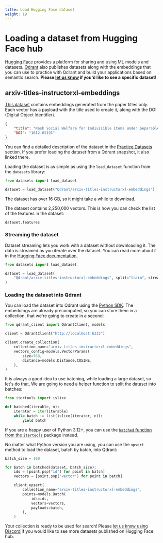 ```yaml
---
title: Load Hugging Face dataset
weight: 19
---
```


# Loading a dataset from Hugging Face hub

[Hugging Face](https://huggingface.co/) provides a platform for sharing and using ML models and
datasets. [Qdrant](https://huggingface.co/Qdrant) also publishes datasets along with the
embeddings that you can use to practice with Qdrant and build your applications based on semantic
search. **Please [let us know](https://qdrant.to/discord) if you'd like to see a specific dataset!**

## arxiv-titles-instructorxl-embeddings

[This dataset](https://huggingface.co/datasets/Qdrant/arxiv-titles-instructorxl-embeddings) contains 
embeddings generated from the paper titles only. Each vector has a payload with the title used to 
create it, along with the DOI (Digital Object Identifier).

```json
{
    "title": "Nash Social Welfare for Indivisible Items under Separable, Piecewise-Linear Concave Utilities",
    "DOI": "1612.05191"
}
```

You can find a detailed description of the dataset in the [Practice Datasets](/documentation/datasets/#journal-article-titles) 
section. If you prefer loading the dataset from a Qdrant snapshot, it also linked there.

Loading the dataset is as simple as using the `load_dataset` function from the `datasets` library:

```python
from datasets import load_dataset

dataset = load_dataset("Qdrant/arxiv-titles-instructorxl-embeddings")
```

<aside role="status">The dataset has over 16 GB, so it might take a while to download.</aside>

The dataset contains 2,250,000 vectors. This is how you can check the list of the features in the dataset:

```python
dataset.features
```

### Streaming the dataset

Dataset streaming lets you work with a dataset without downloading it. The data is streamed as 
you iterate over the dataset. You can read more about it in the [Hugging Face 
documentation](https://huggingface.co/docs/datasets/stream).

```python
from datasets import load_dataset

dataset = load_dataset(
    "Qdrant/arxiv-titles-instructorxl-embeddings", split="train", streaming=True
)
```

### Loading the dataset into Qdrant

You can load the dataset into Qdrant using the [Python SDK](https://github.com/qdrant/qdrant-client).
The embeddings are already precomputed, so you can store them in a collection, that we're going
to create in a second:

```python
from qdrant_client import QdrantClient, models

client = QdrantClient("http://localhost:6333")

client.create_collection(
    collection_name="arxiv-titles-instructorxl-embeddings",
    vectors_config=models.VectorParams(
        size=768,
        distance=models.Distance.COSINE,
    ),
)
```

It is always a good idea to use batching, while loading a large dataset, so let's do that.
We are going to need a helper function to split the dataset into batches:

```python
from itertools import islice

def batched(iterable, n):
    iterator = iter(iterable)
    while batch := list(islice(iterator, n)):
        yield batch
```

If you are a happy user of Python 3.12+, you can use the [`batched` function from the `itertools`
](https://docs.python.org/3/library/itertools.html#itertools.batched) package instead.

No matter what Python version you are using, you can use the `upsert` method to load the dataset,
batch by batch, into Qdrant:

```python
batch_size = 100

for batch in batched(dataset, batch_size):
    ids = [point.pop("id") for point in batch]
    vectors = [point.pop("vector") for point in batch]

    client.upsert(
        collection_name="arxiv-titles-instructorxl-embeddings",
        points=models.Batch(
            ids=ids,
            vectors=vectors,
            payloads=batch,
        ),
    )
```

Your collection is ready to be used for search! Please [let us know using Discord](https://qdrant.to/discord) 
if you would like to see more datasets published on Hugging Face hub.
